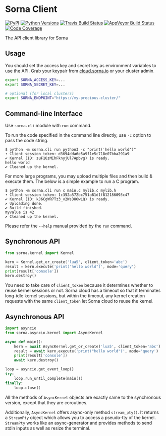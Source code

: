 Sorna Client
============

[![PyPI](https://badge.fury.io/py/sorna-client.svg)](https://pypi.python.org/pypi/sorna-client)
[![Python Versions](https://img.shields.io/pypi/pyversions/sorna-client.svg)](https://pypi.org/project/sorna-client/)
[![Travis Build Status](https://travis-ci.org/lablup/sorna-client.svg?branch=master)](https://travis-ci.org/lablup/sorna-client)
[![AppVeyor Build Status](https://ci.appveyor.com/api/projects/status/5h6r1cmbx2965yn1/branch/master?svg=true)](https://ci.appveyor.com/project/achimnol/sorna-client/branch/master)
[![Code Coverage](https://codecov.io/gh/lablup/sorna-client/branch/master/graph/badge.svg)](https://codecov.io/gh/lablup/sorna-client)

The API client library for [Sorna](http://sorna.io)

Usage
-----

You should set the access key and secret key as environment variables to use the API.
Grab your keypair from [cloud.sorna.io](https://cloud.sorna.io) or your cluster admin.

```sh
export SORNA_ACCESS_KEY=...
export SORNA_SECRET_KEY=...

# optional (for local clusters)
export SORNA_ENDPOINT="https://my-precious-cluster/"
```

Command-line Interface
----------------------

Use `sorna.cli` module with `run` command.

To run the code specified in the command line directly,
use `-c` option to pass the code string.

```console
$ python -m sorna.cli run python3 -c "print('hello world')"
∙ Client session token: d3694dda6e5a9f1e5c718e07bba291a9
✔ Kernel (ID: zuF1OzMIhFknyjUl7Apbvg) is ready.
hello world
✔ Cleaned up the kernel.
```

For more large programs, you may upload multiple files and then build & execute
them.  The below is a simple example to run a C program.

```console
$ python -m sorna.cli run c main.c mylib.c mylib.h
∙ Client session token: 1c352a572bc751a81d1f812186093c47
✔ Kernel (ID: kJ6CgWR7Tz3_v2WsDHOwLQ) is ready.
✔ Uploading done.
✔ Build finished.
myvalue is 42
✔ Cleaned up the kernel.
```

Please refer the `--help` manual provided by the `run` command.

Synchronous API
---------------

```python
from sorna.kernel import Kernel

kern = Kernel.get_or_create('lua5', client_token='abc')
result = kern.execute('print("hello world")', mode='query')
print(result['console'])
kern.destroy()
```

You need to take care of `client_token` because it determines whether to
reuse kernel sessions or not.
Sorna cloud has a timeout so that it terminates long-idle kernel sessions,
but within the timeout, any kernel creation requests with the same `client_token`
let Sorna cloud to reuse the kernel.

Asynchronous API
----------------

```python
import asyncio
from sorna.asyncio.kernel import AsyncKernel

async def main():
    kern = await AsyncKernel.get_or_create('lua5', client_token='abc')
    result = await kern.execute('print("hello world")', mode='query')
    print(result['console'])
    await kern.destroy()

loop = asyncio.get_event_loop()
try:
    loop.run_until_complete(main())
finally:
    loop.close()
```

All the methods of `AsyncKernel` objects are exactly same to the synchronous version,
except that they are coroutines.

Additionally, `AsyncKernel` offers async-only method `stream_pty()`.
It returns a `StreamPty` object which allows you to access a pseudo-tty of the kernel.
`StreamPty` works like an async-generator and provides methods to send stdin inputs
as well as resize the terminal.
